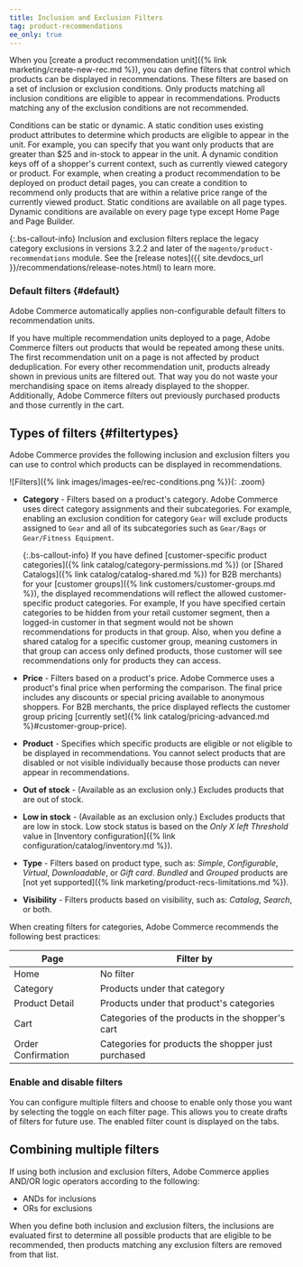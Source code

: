 ```yaml
---
title: Inclusion and Exclusion Filters
tag: product-recommendations
ee_only: true
---
```


When you [create a product recommendation unit]({% link marketing/create-new-rec.md %}), you can define filters that control which products can be displayed in recommendations. These filters are based on a set of inclusion or exclusion conditions. Only products matching all inclusion conditions are eligible to appear in recommendations. Products matching any of the exclusion conditions are not recommended.

Conditions can be static or dynamic. A static condition uses existing product attributes to determine which products are eligible to appear in the unit. For example, you can specify that you want only products that are greater than $25 and in-stock to appear in the unit. A dynamic condition keys off of a shopper's current context, such as currently viewed category or product. For example, when creating a product recommendation to be deployed on product detail pages, you can create a condition to recommend only products that are within a relative price range of the currently viewed product. Static conditions are available on all page types. Dynamic conditions are available on every page type except Home Page and Page Builder.

{:.bs-callout-info}
Inclusion and exclusion filters replace the legacy category exclusions in versions 3.2.2 and later of the `magento/product-recommendations` module. See the [release notes]({{ site.devdocs_url }}/recommendations/release-notes.html) to learn more.

### Default filters {#default}

Adobe Commerce automatically applies non-configurable default filters to recommendation units.

If you have multiple recommendation units deployed to a page, Adobe Commerce filters out products that would be repeated among these units. The first recommendation unit on a page is not affected by product deduplication. For every other recommendation unit, products already shown in previous units are filtered out. That way you do not waste your merchandising space on items already displayed to the shopper.
Additionally, Adobe Commerce filters out previously purchased products and those currently in the cart.

## Types of filters {#filtertypes}

Adobe Commerce provides the following inclusion and exclusion filters you can use to control which products can be displayed in recommendations.

![Filters]({% link images/images-ee/rec-conditions.png %}){: .zoom}

- **Category** - Filters based on a product's category. Adobe Commerce uses direct category assignments and their subcategories. For example, enabling an exclusion condition for category `Gear` will exclude products assigned to `Gear` and all of its subcategories such as `Gear/Bags` or `Gear/Fitness Equipment`.

    {:.bs-callout-info}
    If you have defined [customer-specific product categories]({% link catalog/category-permissions.md %}) (or [Shared Catalogs]({% link catalog/catalog-shared.md %}) for B2B merchants) for your [customer groups]({% link customers/customer-groups.md %}), the displayed recommendations will reflect the allowed customer-specific product categories. For example, If you have specified certain categories to be hidden from your retail customer segment, then a logged-in customer in that segment would not be shown recommendations for products in that group. Also, when you define a shared catalog for a specific customer group, meaning customers in that group can access only defined products, those customer will see recommendations only for products they can access.

- **Price** - Filters based on a product's price. Adobe Commerce uses a product's final price when performing the comparison. The final price includes any discounts or special pricing available to anonymous shoppers. For B2B merchants, the price displayed reflects the customer group pricing [currently set]({% link catalog/pricing-advanced.md %}#customer-group-price).
- **Product** - Specifies which specific products are eligible or not eligible to be displayed in recommendations. You cannot select products that are disabled or not visible individually because those products can never appear in recommendations.
- **Out of stock** - (Available as an exclusion only.) Excludes products that are out of stock.
- **Low in stock** - (Available as an exclusion only.) Excludes products that are low in stock. Low stock status is based on the _Only X left Threshold_ value in [Inventory configuration]({% link configuration/catalog/inventory.md %}).
- **Type** - Filters based on product type, such as: _Simple_, _Configurable_, _Virtual_, _Downloadable_, or _Gift card_.  _Bundled_ and _Grouped_ products are [not yet supported]({% link marketing/product-recs-limitations.md %}).
- **Visibility** - Filters products based on visibility, such as: _Catalog_, _Search_, or both.

When creating filters for categories, Adobe Commerce recommends the following best practices:

|Page|Filter by|
|---|---|
|Home|No filter|
|Category|Products under that category|
|Product Detail|Products under that product's categories|
|Cart|Categories of the products in the shopper's cart|
|Order Confirmation|Categories for products the shopper just purchased|

### Enable and disable filters

You can configure multiple filters and choose to enable only those you want by selecting the toggle on each filter page. This allows you to create drafts of filters for future use. The enabled filter count is displayed on the tabs.

## Combining multiple filters

If using both inclusion and exclusion filters, Adobe Commerce applies AND/OR logic operators according to the following:

- ANDs for inclusions
- ORs for exclusions

When you define both inclusion and exclusion filters, the inclusions are evaluated first to determine all possible products that are eligible to be recommended, then products matching any exclusion filters are removed from that list.
